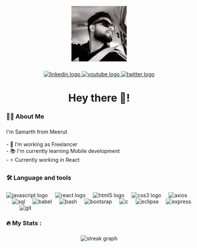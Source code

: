 <div align="center">
  <img height="150" src="./profile.jpeg"  />
</div>

###

<div align="center">
    <a href="https://www.linkedin.com/in/samarth-bhardwaj-60b398201/">
        <img src="https://img.shields.io/static/v1?message=LinkedIn&logo=linkedin&label=&color=0077B5&logoColor=white&labelColor=&style=for-the-badge" height="25" alt="linkedin logo" />
    </a>
    <a href="https://discordapp.com/users/Sammy8000/">
        <img src="https://img.shields.io/static/v1?message=Discord&logo=discord&label=&color=FF0000&logoColor=white&labelColor=&style=for-the-badge" height="25" alt="youtube logo"  />  
    </a>
    <a href="https://twitter.com/Sam_8000_">
        <img src="https://img.shields.io/static/v1?message=Twitter&logo=twitter&label=&color=1DA1F2&logoColor=white&labelColor=&style=for-the-badge" height="25" alt="twitter logo"  />
    </a>  
</div>

###


###

<h1 align="center">Hey there 👋!</h1>

###

<h3 align="left">👩‍💻  About Me</h3>

###

<p align="left">I'm Samarth from Meerut<br><br>- 🔭 I’m working as Freelancer<br>- 📚 I'm currently learning Mobile development<br>- ⚡ Currently working in React</p>

###

<h3 align="left">🛠 Language and tools</h3>

###

<div align="left">
    <img src="https://cdn.jsdelivr.net/gh/devicons/devicon/icons/javascript/javascript-original.svg" height="40" alt="javascript logo"  />
    <img width="12" />
    <img src="https://cdn.jsdelivr.net/gh/devicons/devicon/icons/react/react-original.svg" height="40" alt="react logo"  />
    <img width="12" />
    <img src="https://cdn.jsdelivr.net/gh/devicons/devicon/icons/html5/html5-original.svg" height="40" alt="html5 logo"  />
    <img width="12" />
    <img src="https://cdn.jsdelivr.net/gh/devicons/devicon/icons/css3/css3-original.svg" height="40" alt="css3 logo"  />
   <img width="12" />
    <img src="https://cdn.jsdelivr.net/gh/devicons/devicon@latest/icons/axios/axios-plain.svg" height="40" alt="axios"  />
    <img width="12" />
    <img src="https://cdn.jsdelivr.net/gh/devicons/devicon@latest/icons/azuresqldatabase/azuresqldatabase-original.svg" height="40" alt="sql"  />
    <img width="12" />
    <img src="https://cdn.jsdelivr.net/gh/devicons/devicon@latest/icons/babel/babel-original.svg" height="40" alt="babel"  />
    <img width="12" />
    <img src="https://cdn.jsdelivr.net/gh/devicons/devicon@latest/icons/bash/bash-original.svg" height="40" alt="bash"  />
    <img width="12" />
    <img src="https://cdn.jsdelivr.net/gh/devicons/devicon@latest/icons/bootstrap/bootstrap-original.svg" height="40" alt="bootsrap"  />
    <img width="12" />
    <img src="https://cdn.jsdelivr.net/gh/devicons/devicon@latest/icons/c/c-original.svg" height="40" alt="c"  />
    <img width="12" />
    <img src="https://cdn.jsdelivr.net/gh/devicons/devicon@latest/icons/eclipse/eclipse-original.svg" height="40" alt="eclipse"  />
    <img width="12" />
    <img src="https://cdn.jsdelivr.net/gh/devicons/devicon@latest/icons/express/express-original.svg" height="40" alt="express"  />
    <img width="12" />
    <img src="https://cdn.jsdelivr.net/gh/devicons/devicon@latest/icons/firebase/firebase-original-wordmark.svg" height="40" alt=""  />
    <img width="12" />
    <img src="https://cdn.jsdelivr.net/gh/devicons/devicon@latest/icons/git/git-original.svg" height="40" alt="git"  />
    <img width="12" />
    <img src="https://cdn.jsdelivr.net/gh/devicons/devicon@latest/icons/github/github-original.svg" height="40" alt=""  />
    <img width="12" />
    <img src="https://cdn.jsdelivr.net/gh/devicons/devicon@latest/icons/intellij/intellij-original.svg" height="40" alt=""  />
    <img width="12" />
    <img src="https://cdn.jsdelivr.net/gh/devicons/devicon@latest/icons/jquery/jquery-original.svg" height="40" alt=""  />
    <img width="12" />
    <img src="https://cdn.jsdelivr.net/gh/devicons/devicon@latest/icons/json/json-original.svg" height="40" alt=""  />
    <img width="12" />
    <img src="https://cdn.jsdelivr.net/gh/devicons/devicon@latest/icons/materialui/materialui-original.svg" height="40" alt=""  />
    <img width="12" />
    <img src="https://cdn.jsdelivr.net/gh/devicons/devicon@latest/icons/mysql/mysql-original.svg" height="40" alt=""  />
    <img width="12" />
    <img src="https://cdn.jsdelivr.net/gh/devicons/devicon@latest/icons/netlify/netlify-original-wordmark.svg" height="40" alt=""  />
    <img width="12" />
    <img src="https://cdn.jsdelivr.net/gh/devicons/devicon@latest/icons/nodejs/nodejs-original-wordmark.svg" height="40" alt=""  />
    <img width="12" />
    <img src="https://cdn.jsdelivr.net/gh/devicons/devicon@latest/icons/nodemon/nodemon-original.svg" height="40" alt=""  />
    <img width="12" />
    <img src="https://cdn.jsdelivr.net/gh/devicons/devicon@latest/icons/npm/npm-original-wordmark.svg" height="40" alt=""  />
    <img width="12" />
    <img src="https://cdn.jsdelivr.net/gh/devicons/devicon@latest/icons/postgresql/postgresql-original.svg" height="40" alt=""  />
    <img width="12" />
    <img src="https://cdn.jsdelivr.net/gh/devicons/devicon@latest/icons/postman/postman-original.svg" height="40" alt=""  />
    <img width="12" />
    <img src="https://cdn.jsdelivr.net/gh/devicons/devicon@latest/icons/powershell/powershell-original.svg" height="40" alt=""  />
    <img width="12" />
    <img src="https://cdn.jsdelivr.net/gh/devicons/devicon@latest/icons/redux/redux-original.svg" height="40" alt=""  />
    <img width="12" />
    <img src="https://cdn.jsdelivr.net/gh/devicons/devicon@latest/icons/stackoverflow/stackoverflow-original.svg" height="40" alt=""  />
    <img width="12" />
    <img src="https://cdn.jsdelivr.net/gh/devicons/devicon@latest/icons/tailwindcss/tailwindcss-original.svg" height="40" alt=""  />
    <img width="12" />
    <img src="https://cdn.jsdelivr.net/gh/devicons/devicon@latest/icons/v8/v8-original.svg" height="40" alt=""  />
    <img width="12" />
    <img src="https://cdn.jsdelivr.net/gh/devicons/devicon@latest/icons/vim/vim-original.svg" height="40" alt=""  />
    <img width="12" />
    <img src="https://cdn.jsdelivr.net/gh/devicons/devicon@latest/icons/visualstudio/visualstudio-original.svg" height="40" alt=""  />
    <img width="12" />
    <img src="https://cdn.jsdelivr.net/gh/devicons/devicon@latest/icons/vscode/vscode-original.svg" height="40" alt=""  />
    <img width="12" />
    <img src="https://cdn.jsdelivr.net/gh/devicons/devicon@latest/icons/webpack/webpack-original.svg" height="40" alt=""  />
  </div>

###

<h3 align="left">🔥   My Stats :</h3>

###

<div align="center">
  <img src="https://streak-stats.demolab.com?user=sammyy99&locale=en&mode=daily&theme=dark&hide_border=false&border_radius=5&order=3" height="220" alt="streak graph"  />
</div>

###
